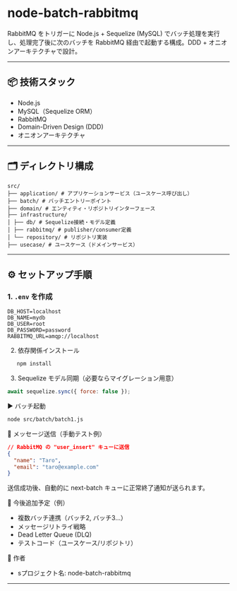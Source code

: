# node-batch-rabbitmq

RabbitMQ をトリガーに Node.js + Sequelize (MySQL) でバッチ処理を実行し、処理完了後に次のバッチを RabbitMQ 経由で起動する構成。DDD + オニオンアーキテクチャで設計。

---

## 📦 技術スタック

- Node.js
- MySQL（Sequelize ORM）
- RabbitMQ
- Domain-Driven Design (DDD)
- オニオンアーキテクチャ

---

## 🗂 ディレクトリ構成

```
src/
├── application/ # アプリケーションサービス（ユースケース呼び出し）
├── batch/ # バッチエントリーポイント
├── domain/ # エンティティ・リポジトリインターフェース
├── infrastructure/
│ ├── db/ # Sequelize接続・モデル定義
│ ├── rabbitmq/ # publisher/consumer定義
│ └── repository/ # リポジトリ実装
├── usecase/ # ユースケース（ドメインサービス）
```

---

## ⚙️ セットアップ手順

### 1. `.env` を作成

```env
DB_HOST=localhost
DB_NAME=mydb
DB_USER=root
DB_PASSWORD=password
RABBITMQ_URL=amqp://localhost
```

2. 依存関係インストール

```bash
   npm install
```

3. Sequelize モデル同期（必要ならマイグレーション用意）

```js
await sequelize.sync({ force: false });
```

▶️ バッチ起動

```bash
node src/batch/batch1.js
```

📨 メッセージ送信（手動テスト例）

```json
// RabbitMQ の "user_insert" キューに送信
{
  "name": "Taro",
  "email": "taro@example.com"
}
```

送信成功後、自動的に next-batch キューに正常終了通知が送られます。

🧩 今後追加予定（例）

- 複数バッチ連携（バッチ2, バッチ3...）
- メッセージリトライ戦略
- Dead Letter Queue (DLQ)
- テストコード（ユースケース/リポジトリ）

👤 作者

- sプロジェクト名: node-batch-rabbitmq

---
